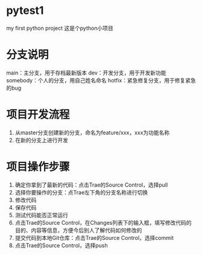 # pytest1
my first python project
这是个python小项目

# 分支说明
main：主分支，用于存档最新版本
dev：开发分支，用于开发新功能
somebody：个人的分支，用自己姓名命名
hotfix：紧急修复分支，用于修复紧急的bug
# 项目开发流程
1. 从master分支创建新的分支，命名为feature/xxx，xxx为功能名称
2. 在新的分支上进行开发

# 项目操作步骤
1. 确定你拿到了最新的代码：点击Trae的Source Control，选择pull
2. 选择你要操作的分支：点Trae左下角的分支名称进行切换
3. 修改代码
4. 保存代码
5. 测试代码能否正常运行
6. 点击Trae的Source Control，在Changes列表下的输入框，填写修改代码的目的、内容等信息，方便今后别人了解代码如何修改的
7. 提交代码到本地Git仓库：点击Trae的Source Control，选择commit
8. 点击Trae的Source Control，选择push